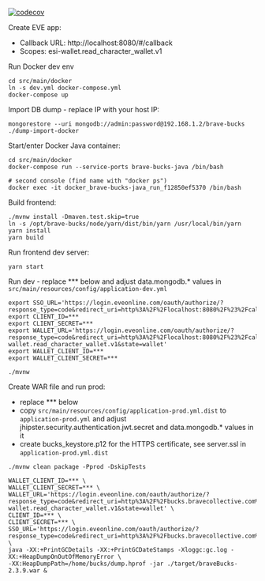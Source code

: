 [![codecov](https://codecov.io/gh/bahrmichael/brave-bucks/branch/master/graph/badge.svg)](https://codecov.io/gh/bahrmichael/brave-bucks)

Create EVE app:
- Callback URL: http://localhost:8080/#/callback
- Scopes: esi-wallet.read_character_wallet.v1

Run Docker dev env
```shell
cd src/main/docker
ln -s dev.yml docker-compose.yml
docker-compose up
```

Import DB dump - replace IP with your host IP:
```shell
mongorestore --uri mongodb://admin:password@192.168.1.2/brave-bucks ./dump-import-docker
```

Start/enter Docker Java container:
```shell
cd src/main/docker
docker-compose run --service-ports brave-bucks-java /bin/bash

# second console (find name with "docker ps")
docker exec -it docker_brave-bucks-java_run_f12850ef5370 /bin/bash
```

Build frontend:
```shell
./mvnw install -Dmaven.test.skip=true
ln -s /opt/brave-bucks/node/yarn/dist/bin/yarn /usr/local/bin/yarn
yarn install
yarn build
```

Run frontend dev server:
```shell
yarn start
```

Run dev - replace *** below and adjust data.mongodb.* values in `src/main/resources/config/application-dev.yml`
```shell
export SSO_URL='https://login.eveonline.com/oauth/authorize/?response_type=code&redirect_uri=http%3A%2F%2Flocalhost:8080%2F%23%2Fcallback&client_id=***&scope=&state=uniquestate123'
export CLIENT_ID=***
export CLIENT_SECRET=***
export WALLET_URL='https://login.eveonline.com/oauth/authorize/?response_type=code&redirect_uri=http%3A%2F%2Flocalhost:8080%2F%23%2Fcallback&client_id=***&scope=esi-wallet.read_character_wallet.v1&state=wallet'
export WALLET_CLIENT_ID=***
export WALLET_CLIENT_SECRET=***

./mvnw
```

Create WAR file and run prod:
- replace *** below
- copy `src/main/resources/config/application-prod.yml.dist` to 
`application-prod.yml` and adjust jhipster.security.authentication.jwt.secret and data.mongodb.* values in it
- create bucks_keystore.p12 for the HTTPS certificate, see server.ssl in `application-prod.yml.dist`
```shell
./mvnw clean package -Pprod -DskipTests

WALLET_CLIENT_ID=*** \
WALLET_CLIENT_SECRET=*** \
WALLET_URL='https://login.eveonline.com/oauth/authorize/?response_type=code&redirect_uri=http%3A%2F%2Fbucks.bravecollective.com%2F%23%2Fcallback&client_id=***&scope=esi-wallet.read_character_wallet.v1&state=wallet' \
CLIENT_ID=*** \
CLIENT_SECRET=*** \
SSO_URL='https://login.eveonline.com/oauth/authorize/?response_type=code&redirect_uri=http%3A%2F%2Fbucks.bravecollective.com%2F%23%2Fcallback&client_id=***&scope=&state=uniquestate123' \
java -XX:+PrintGCDetails -XX:+PrintGCDateStamps -Xloggc:gc.log -XX:+HeapDumpOnOutOfMemoryError \
-XX:HeapDumpPath=/home/bucks/dump.hprof -jar ./target/braveBucks-2.3.9.war &
```
